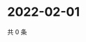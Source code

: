 # 2022-02-01

共 0 条

<!-- BEGIN WEIBO -->
<!-- 最后更新时间 Tue Feb 01 2022 17:11:25 GMT+0800 (China Standard Time) -->

<!-- END WEIBO -->
